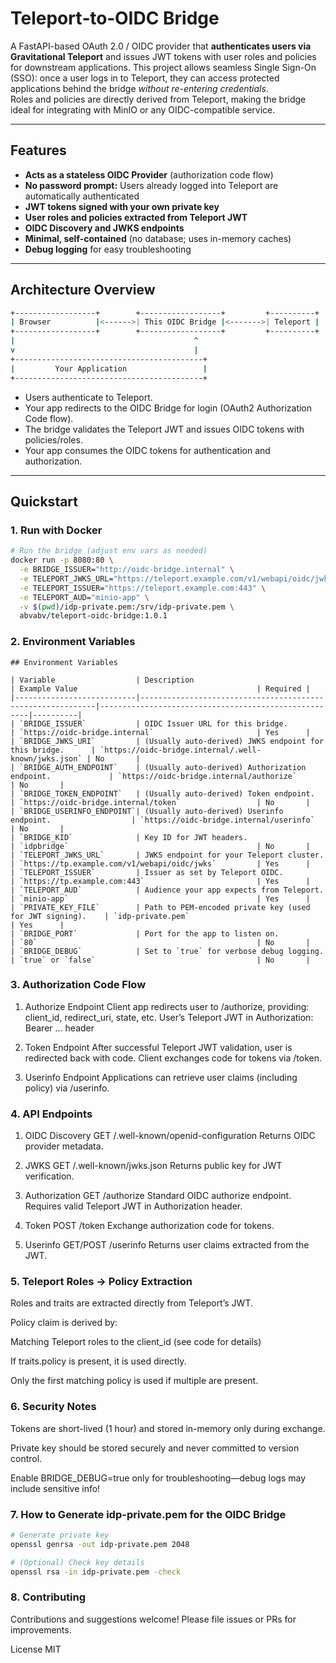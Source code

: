 # Teleport‑to‑OIDC Bridge

A FastAPI-based OAuth 2.0 / OIDC provider that **authenticates users via Gravitational Teleport** and issues JWT tokens with user roles and policies for downstream applications. This project allows seamless Single Sign-On (SSO): once a user logs in to Teleport, they can access protected applications behind the bridge _without re-entering credentials_.  
Roles and policies are directly derived from Teleport, making the bridge ideal for integrating with MinIO or any OIDC-compatible service.

---

## Features

- **Acts as a stateless OIDC Provider** (authorization code flow)
- **No password prompt:** Users already logged into Teleport are automatically authenticated
- **JWT tokens signed with your own private key**
- **User roles and policies extracted from Teleport JWT**
- **OIDC Discovery and JWKS endpoints**
- **Minimal, self-contained** (no database; uses in-memory caches)
- **Debug logging** for easy troubleshooting

---

## Architecture Overview
```bash
+------------------+        +------------------+         +----------+
| Browser          |<------>| This OIDC Bridge |<------->| Teleport |
+------------------+        +------------------+         +----------+
|                                        ^
v                                        |
+------------------------------------------+
|         Your Application                 |
+------------------------------------------+
```
- Users authenticate to Teleport.
- Your app redirects to the OIDC Bridge for login (OAuth2 Authorization Code flow).
- The bridge validates the Teleport JWT and issues OIDC tokens with policies/roles.
- Your app consumes the OIDC tokens for authentication and authorization.

---

## Quickstart

### 1. Run with Docker

```bash
# Run the bridge (adjust env vars as needed)
docker run -p 8080:80 \
  -e BRIDGE_ISSUER="http://oidc-bridge.internal" \
  -e TELEPORT_JWKS_URL="https://teleport.example.com/v1/webapi/oidc/jwks" \
  -e TELEPORT_ISSUER="https://teleport.example.com:443" \
  -e TELEPORT_AUD="minio-app" \
  -v $(pwd)/idp-private.pem:/srv/idp-private.pem \
  abvabv/teleport-oidc-bridge:1.0.1
```

### 2. Environment Variables

```
## Environment Variables

| Variable                  | Description                                                | Example Value                                        | Required |
|---------------------------|------------------------------------------------------------|------------------------------------------------------|----------|
| `BRIDGE_ISSUER`           | OIDC Issuer URL for this bridge.                           | `https://oidc-bridge.internal`                       | Yes      |
| `BRIDGE_JWKS_URI`         | (Usually auto-derived) JWKS endpoint for this bridge.      | `https://oidc-bridge.internal/.well-known/jwks.json` | No       |
| `BRIDGE_AUTH_ENDPOINT`    | (Usually auto-derived) Authorization endpoint.             | `https://oidc-bridge.internal/authorize`             | No       |
| `BRIDGE_TOKEN_ENDPOINT`   | (Usually auto-derived) Token endpoint.                     | `https://oidc-bridge.internal/token`                 | No       |
| `BRIDGE_USERINFO_ENDPOINT`| (Usually auto-derived) Userinfo endpoint.                  | `https://oidc-bridge.internal/userinfo`              | No       |
| `BRIDGE_KID`              | Key ID for JWT headers.                                    | `idpbridge`                                          | No       |
| `TELEPORT_JWKS_URL`       | JWKS endpoint for your Teleport cluster.                   | `https://tp.example.com/v1/webapi/oidc/jwks`         | Yes      |
| `TELEPORT_ISSUER`         | Issuer as set by Teleport OIDC.                            | `https://tp.example.com:443`                         | Yes      |
| `TELEPORT_AUD`            | Audience your app expects from Teleport.                   | `minio-app`                                          | Yes      |
| `PRIVATE_KEY_FILE`        | Path to PEM-encoded private key (used for JWT signing).    | `idp-private.pem`                                    | Yes      |
| `BRIDGE_PORT`             | Port for the app to listen on.                             | `80`                                                 | No       |
| `BRIDGE_DEBUG`            | Set to `true` for verbose debug logging.                   | `true` or `false`                                    | No       |

```

### 3. Authorization Code Flow
1. Authorize Endpoint
Client app redirects user to /authorize, providing:
client_id, redirect_uri, state, etc.
User’s Teleport JWT in Authorization: Bearer ... header

2. Token Endpoint
After successful Teleport JWT validation, user is redirected back with code.
Client exchanges code for tokens via /token.

3. Userinfo Endpoint
Applications can retrieve user claims (including policy) via /userinfo.

### 4. API Endpoints
1. OIDC Discovery
GET /.well-known/openid-configuration
Returns OIDC provider metadata.

2. JWKS
GET /.well-known/jwks.json
Returns public key for JWT verification.

3. Authorization
GET /authorize
Standard OIDC authorize endpoint. Requires valid Teleport JWT in Authorization header.

4. Token
POST /token
Exchange authorization code for tokens.

5. Userinfo
GET/POST /userinfo
Returns user claims extracted from the JWT.

### 5. Teleport Roles → Policy Extraction
Roles and traits are extracted directly from Teleport’s JWT.

Policy claim is derived by:

Matching Teleport roles to the client_id (see code for details)

If traits.policy is present, it is used directly.

Only the first matching policy is used if multiple are present.

### 6. Security Notes
Tokens are short-lived (1 hour) and stored in-memory only during exchange.

Private key should be stored securely and never committed to version control.

Enable BRIDGE_DEBUG=true only for troubleshooting—debug logs may include sensitive info!

### 7. How to Generate idp-private.pem for the OIDC Bridge
```bash
# Generate private key
openssl genrsa -out idp-private.pem 2048

# (Optional) Check key details
openssl rsa -in idp-private.pem -check
```

### 8. Contributing
Contributions and suggestions welcome! Please file issues or PRs for improvements.

License
MIT


